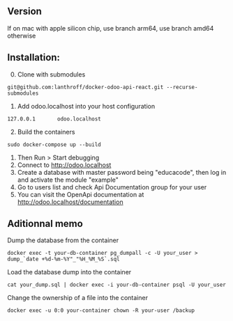 ## Version

If on mac with apple silicon chip, use branch arm64, use branch amd64 otherwise

## Installation:
0. Clone with submodules
```
git@github.com:lanthroff/docker-odoo-api-react.git --recurse-submodules
```
1. Add odoo.localhost into your host configuration
```
127.0.0.1       odoo.localhost
```

2. Build the containers
```
sudo docker-compose up --build
```

1. Then Run > Start debugging
2. Connect to http://odoo.localhost
3. Create a database with master password being "educacode", then log in
and activate the module "example"
6. Go to users list and check Api Documentation group for your user
7. You can visit the OpenApi documentation at http://odoo.localhost/documentation
   
## Aditionnal memo

Dump the database from the container
```
docker exec -t your-db-container pg_dumpall -c -U your_user > dump_`date +%d-%m-%Y"_"%H_%M_%S`.sql
```

Load the database dump into the container
```
cat your_dump.sql | docker exec -i your-db-container psql -U your_user
```

Change the ownership of a file into the container
```
docker exec -u 0:0 your-container chown -R your-user /backup
```